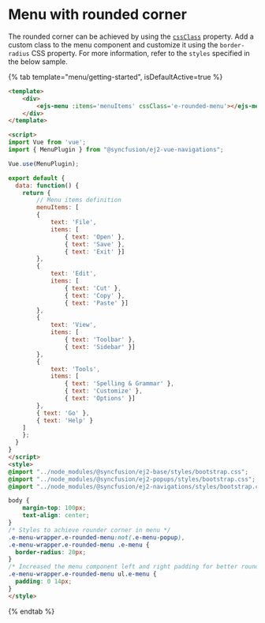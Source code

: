 # Menu with rounded corner

The rounded corner can be achieved by using the [`cssClass`](../../api/menu/#cssclass) property. Add a custom class to the menu component and customize it using the `border-radius` CSS property. For more information, refer to the `styles` specified in the below sample.

{% tab template="menu/getting-started", isDefaultActive=true %}

```html
<template>
    <div>
        <ejs-menu :items='menuItems' cssClass='e-rounded-menu'></ejs-menu>
    </div>
</template>

<script>
import Vue from 'vue';
import { MenuPlugin } from "@syncfusion/ej2-vue-navigations";

Vue.use(MenuPlugin);

export default {
  data: function() {
    return {
        // Menu items definition
        menuItems: [
        {
            text: 'File',
            items: [
                { text: 'Open' },
                { text: 'Save' },
                { text: 'Exit' }]
        },
        {
            text: 'Edit',
            items: [
                { text: 'Cut' },
                { text: 'Copy' },
                { text: 'Paste' }]
        },
        {
            text: 'View',
            items: [
                { text: 'Toolbar' },
                { text: 'Sidebar' }]
        },
        {
            text: 'Tools',
            items: [
                { text: 'Spelling & Grammar' },
                { text: 'Customize' },
                { text: 'Options' }]
        },
        { text: 'Go' },
        { text: 'Help' }
    ]
    };
  }
}
</script>
<style>
@import "../node_modules/@syncfusion/ej2-base/styles/bootstrap.css";
@import "../node_modules/@syncfusion/ej2-popups/styles/bootstrap.css";
@import "../node_modules/@syncfusion/ej2-navigations/styles/bootstrap.css";

body {
    margin-top: 100px;
    text-align: center;
}
/* Styles to achieve rounder corner in menu */
.e-menu-wrapper.e-rounded-menu:not(.e-menu-popup),
.e-menu-wrapper.e-rounded-menu .e-menu {
  border-radius: 20px;
}
/* Increased the menu component left and right padding for better rounded corner UI */
.e-menu-wrapper.e-rounded-menu ul.e-menu {
  padding: 0 14px;
}
</style>
```

{% endtab %}
